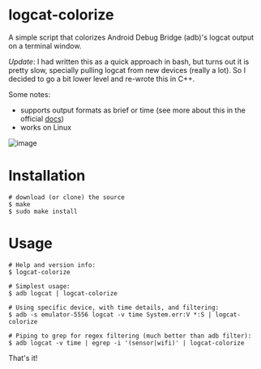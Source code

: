 # logcat-colorize

A simple script that colorizes Android Debug Bridge (adb)'s logcat output on 
a terminal window.

*Update*: I had written this as a quick approach in bash, but turns out it is pretty slow, specially pulling logcat from new devices (really a lot). So I decided to go a bit lower level and re-wrote this in C++. 

Some notes:
  - supports output formats as brief or time (see more about this in the official [docs][1])
  - works on Linux

![image][2]

# Installation

    # download (or clone) the source
    $ make
    $ sudo make install

# Usage

    # Help and version info:
    $ logcat-colorize

    # Simplest usage:
    $ adb logcat | logcat-colorize

    # Using specific device, with time details, and filtering:
    $ adb -s emulator-5556 logcat -v time System.err:V *:S | logcat-colorize

    # Piping to grep for regex filtering (much better than adb filter):
    $ adb logcat -v time | egrep -i '(sensor|wifi)' | logcat-colorize


That's it!


[1]: http://developer.android.com/tools/debugging/debugging-log.html#outputFormat
[2]: https://bitbucket.org/brunobraga/logcat-colorize/downloads/example.jpg

